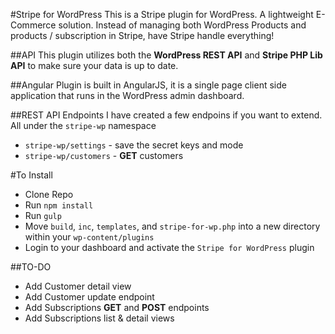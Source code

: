 #Stripe for WordPress
This is a Stripe plugin for WordPress. A lightweight E-Commerce solution. Instead of managing both WordPress Products and products / subscription in Stripe, have Stripe handle everything!

##API
This plugin utilizes both the __WordPress REST API__ and __Stripe PHP Lib API__ to make sure your data is up to date.

##Angular
Plugin is built in AngularJS, it is a single page client side application that runs in the WordPress admin dashboard.

##REST API Endpoints
I have created a few endpoins if you want to extend. All under the `stripe-wp` namespace
+ `stripe-wp/settings` - save the secret keys and mode
+ `stripe-wp/customers` - __GET__ customers

#To Install
 + Clone Repo
 + Run `npm install`
 + Run `gulp`
 + Move `build`, `inc`, `templates`, and `stripe-for-wp.php` into a new directory within your `wp-content/plugins`
 + Login to your dashboard and activate the `Stripe for WordPress` plugin

##TO-DO
+ Add Customer detail view
+ Add Customer update endpoint
+ Add Subscriptions __GET__ and __POST__ endpoints
+ Add Subscriptions list & detail views
